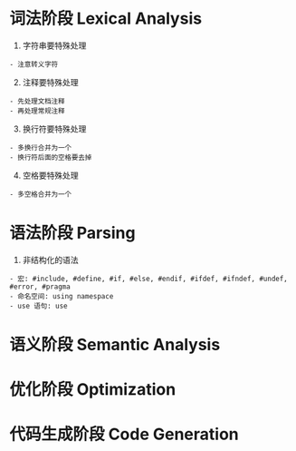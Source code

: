 # 词法阶段 Lexical Analysis
1. 字符串要特殊处理
```
- 注意转义字符
```
2. 注释要特殊处理
```
- 先处理文档注释
- 再处理常规注释
```
3. 换行符要特殊处理
```
- 多换行合并为一个
- 换行符后面的空格要去掉
```
4. 空格要特殊处理
```
- 多空格合并为一个
```

# 语法阶段 Parsing
1. 非结构化的语法
```
- 宏: #include, #define, #if, #else, #endif, #ifdef, #ifndef, #undef, #error, #pragma
- 命名空间: using namespace
- use 语句: use
```

# 语义阶段 Semantic Analysis

# 优化阶段 Optimization

# 代码生成阶段 Code Generation